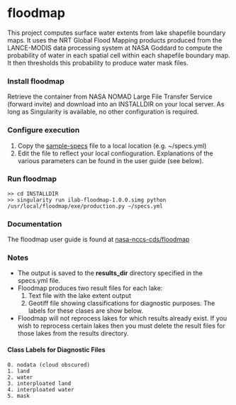 # floodmap
This project computes surface water extents from lake shapefile boundary maps.  It uses the NRT Global Flood Mapping products produced from the LANCE-MODIS data processing system at NASA Goddard to compute the probability of water in each spatial cell within each shapefile boundary map.   It then thresholds this probability to produce water mask files.


### Install floodmap

Retrieve the container from NASA NOMAD Large File Transfer Service (forward invite) and download into an INSTALLDIR on your local server.  As long as Singularity is available, no other configuration is required.

### Configure execution

1. Copy the [sample-specs](https://github.com/nasa-nccs-cds/floodmap/tree/master/specs) file to a local location (e.g. ~/specs.yml)
2. Edit the file to reflect your local confioguration.   Explanations of the various parameters can be found in the user guide (see below).

### Run floodmap
```
>> cd INSTALLDIR
>> singularity run ilab-floodmap-1.0.0.simg python /usr/local/floodmap/exe/production.py ~/specs.yml
```
### Documentation
The floodmap user guide is found at [nasa-nccs-cds/floodmap](https://github.com/nasa-nccs-cds/floodmap/blob/master/docs/floodmap.pdf)

### Notes

- The output is saved to the **results_dir** directory specified in the specs.yml file.
- Floodmap produces two result files for each lake:
  1. Text file with the lake extent output
  2. Geotiff file showing classifications for diagnostic purposes.  The labels for these clases are show below.
- Floodmap will not reprocess lakes for which results already exist.  If you wish to reprocess certain lakes then
  you must delete the result files for those lakes from the results directory.

#### Class Labels for Diagnostic Files
    0. nodata (cloud obscured)
    1. land
    2. water
    3. interploated land
    4. interploated water
    5. mask